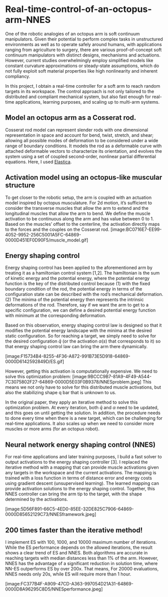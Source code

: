 # Real-time-control-of-an-octopus-arm-NNES
One of the robotic analogies of an octopus arm is soft continuum manipulators. Given their potential to perform complex tasks in unstructured environments as well as to operate safely around humans, with applications ranging from agriculture to surgery, there are various proof-of-concept soft continuum manipulators with distinct designs, mechanisms and actuations. However, current studies overwhelmingly employ simplified models like constant curvature approximations or steady-state assumptions, which do not fully exploit soft material properties like high nonlinearity and inherent compliancy. 

In this project, I obtain a real-time controller for a soft arm to reach random targets in its workspace. The control approach is not only tailored to the distributed and compliant mechanical system, but also fast enough for real-time applications, learning purposes, and scaling up to multi-arm systems.


## Model an octopus arm as a Cosserat rod.
Cosserat rod model can represent slender rods  with one dimensional representation in space and account for bend, twist, stretch, and shear; allowing all possible modes of deformation to be considered under a wide range of boundary conditions. It models the rod as a deformable curve with attached deformable vectors to characterize its orientation, and evolves the system using a set of coupled second-order, nonlinear partial differential equations. Here, I used [Elastica](https://www.cosseratrods.org).

## Activation model using an octopus-like muscular structure
To get closer to the robotic setup, the arm is coupled with an actuation model inspired by octopus musculature. For 2d motion, it’s sufficient to consider the transverse muscles that allow the arm to extend and the longitudinal muscles that allow the arm to bend. We define the muscle activation to be continuous along the arm and has value between 0 to 1. Based on the muscles’ offset to the centerline, the activation directly maps to the forces and the couples on the Cosserat rod.
[image:BC0716E7-EE99-4052-9952-256C5001A5FC-64869-0000D451EF0D90F5/muscle_model.gif]


## Energy shaping control
Energy shaping control has been applied to the aforementioned arm by treating it as a hamiltonian control system [1,2]. The hamiltonian is the sum of kinetic energy and the potential energy, where the potential energy function is the key of the distributed control because (1) with the fixed boundary condition of the rod, the potential energy in terms of the configuration state can be described with the rod’s mechanical deformation. (2) The minima of the potential energy then represents the intrinsic deformations of the rod. Therefore, say if we want the arm to get to a specific configuration, we can define a desired potential energy function with minimum at the corresponding deformation. 

Based on this observation, energy shaping control law is designed so that it modifies the potential energy landscape with the minima at the desired static configuration. So for reaching a target, we simply need to solve for the desired configuration $\bar{q}$ (or the activation $\alpha(s)$ that corresponds to it)  so that energy shaping control law can bring the arm there dynamically.

[image:F15734B4-8255-4F36-A872-991B73E5D918-64869-0000D6142592849D/ES.gif]

However,  getting this activation is computationally expensive. We need to solve this optimization problem: 
[image:9BCCC9B7-81A9-4F49-A544-7C3075802F27-64869-0000D5E03F0B9378/NNESproblem.jpeg]
This means we not only have to solve for this distributed muscle activations, but also the stabilizing shape q bar that is unknown to us.

In the original paper, they apply an iterative method to solve this optimization problem. At every iteration, both $\bar{q}$ and $\alpha$ need to be updated, and this goes on until getting the solution. In addition, the procedure needs to done every time when there is a new target, which can be challenging for real-time applications. It also scales up when we need to consider more muscles or more arms (for an octopus robot). 

## Neural network energy shaping control (NNES)
For real-time applications and later training purposes, I build a fast solver to output activations to the energy shaping controller [3]. I replaced the iterative method with a mapping that can provide muscle activations given any targets in the workspace and the current activations. The mapping is trained with a loss function in terms of distance error and energy costs using gradient descent (unsupervised learning). The learned mapping can provide activation solutions to the energy shaping control. Together, this NNES controller can bring the arm tip to the target, with the shape determined by the activations.

[image:5D56F891-66C5-4ED0-85EE-32DE825C7906-64869-0000D85652129C73/NNESframework.jpeg]


## 200 times faster than the iterative method!
I implement ES with 100, 1000, and 10000 maximum number of iterations. While the ES performance depends on the allowed iterations, the result shows a clear trend of ES and NNES. Both algorithms are accurate in reaching targets with median distances less than 1% of the arm. However, NNES has the advantage of a significant reduction in solution time, where NN-ES outperforms ES by over 200x. That means, For 20000 evaluations, NNES needs only 20s, while ES will require more than 1 hour.

[image:FC377B4F-A909-47CD-A363-997054D21A31-64869-0000D8A96295C8D5/NNESperformance.jpeg]


